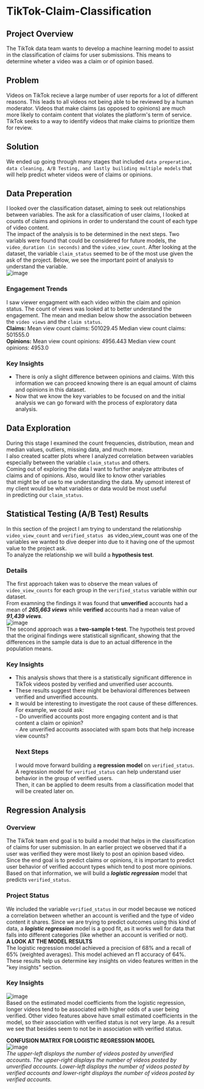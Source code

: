 # TikTok-Claim-Classification
## Project Overview 
The TikTok data team wants to develop a machine learning model to assist in the classification of claims for user submissions. This means to determine wheter a video was a claim or of opinion based. 
## Problem
Videos on TikTok recieve a large number of user reports for a lot of different reasons. This leads to all videos not being able to be reviewed by a human moderator. Videos that make claims (as opposed to opinions) are much more likely to contaim content that violates the platform's term of service. TikTok seeks to a way to identify videos that make claims to prioritize them for review. 
## Solution 
We ended up going through many stages that included `data preperation, data cleaning, A/B Testing, and lastly builiding multiple models` that will help predict wheter videos were of claims or opinions.

## Data Preperation
I looked over the classification dataset, aiming to seek out relationships between variables. The ask for a classification of user claims, I looked at counts of claims and opinions in order to understand the count of each type of video content. <br>
The impact of the analysis is to be determined in the next steps. Two variabls were found that could be considered for future models, the `video_duration (in seconds)` and the `video_view_count`. After looking at the dataset, the variable `claim_status` seemed to be of the most use given the ask of the project. Below, we see the important point of analysis to understand the variable. <br>
![image](https://github.com/user-attachments/assets/300d39b3-ddd1-42b1-af4c-b165ffcf28cf)
### Engagement Trends 
I saw viewer engagment with each video within the claim and opinion status. The count of views was looked at to better understand the engagement. The mean and median below show the association between the `video views` and the `claim status`. <br>
**Claims:**
Mean view count claims: 501029.45
Median view count claims: 501555.0
<br>
**Opinions:**
Mean view count opinions: 4956.443
Median view count opinions: 4953.0

### Key Insights 
- There is only a slight difference between opinions and claims. With this information we can proceed knowing there is an equal amount of claims and opinions in this dataset.
- Now that we know the key variables to be focused on and the initial analysis we can go forward with the process of exploratory data analysis.

## Data Exploration
During this stage I examined the count frequencies, distribution, mean and median values, outliers, missing data, and much more. <br>
I also created scatter plots where I analyzed correlation between variables especially between the variable `claim_status` and others. <br>
Coming out of exploring the data I want to further analyze attributes of claims and of opinions. Also, would like to know other variables <br>
that might be of use to me understanding the data. My upmost interest of my client would be what variables or data would be most useful <br> 
in predicting our `claim_status`.

## Statistical Testing (A/B Test) Results
In this section of the project I am trying to understand the relationship `video_view_count` and `verified_status ` as video_view_count was one of the variables we wanted to dive deeper into due to it having one of the upmost value to the project ask. <br>
To analyze the relationship we will build a **hypothesis test**. 
### Details 
The first approach taken was to observe the mean values of `video_view_counts` for each group in the `verified_status` variable within our dataset. <br>
From examning the findings it was found that **unverified** accounts had a mean of ***265,663 views*** while **verified** accounts had a mean value of ***91,439 views***. <br>
![image](https://github.com/user-attachments/assets/80a5095e-d65c-495e-b5c9-377e9bf1adc1) <br>
The second approach was a **two-sample t-test**. The hypotheis test proved that the original findings were statisticall significant, showing that the differences in the sample data is due to an actual difference in the population means.
### Key Insights 
- This analysis shows that there is a statistically significant difference in TikTok videos posted by verified and unverified user accounts.
- These results suggest there might be behavioral differences between verified and unverified accounts.
- It would be interesting to investigate the root cause of these differences. For example, we could ask: <br>
        - Do unverified accounts post more engaging content and is that content a claim or opinion? <br>
        - Are unverified accounts associated with spam bots that help increase view counts?
  ### Next Steps
  I would move forward building a **regression model**  on `verified_status`. <br>
  A regression model for `verified_status` can help understand user behavior in the group of verified users. <br>
  Then, it can be applied to deem results from a classification model that will be created later on. 

## Regression Analysis
### Overview
The TikTok team end goal is to build a model that helps in the classification of claims for user submission. In an earlier project we observed that if a user was verified they were most likely to post an opinion based video.
Since the end goal is to predict claims or opinions, it is important to predict user behavior of verified account types which tend to post more opinions. Based on that information, we will build a ***logistic regression*** model that
predicts `verified_status`.
### Project Status
We included the variable `verified_status` in our model because we noticed a correlation between whether an account is verified and the type of video content it shares. Since we are trying to predict outcomes using this kind of data, a ***logistic regression*** model is a good fit, as it works well for data that falls into different categories (like whether an account is verified or not). <BR>
**A LOOK AT THE MODEL RESULTS** <br>
The logistic regression model achieved a precision of 68% and a recall of 65% (weighted averages). This model achieved an f1 accuracy of 64%. These results help us determine key insights on video features written in the "key insights" section. <br>
### Key Insights 
![image](https://github.com/user-attachments/assets/7c7dd140-87f5-4eae-8146-a89831fb2151) <br>
Based on the estimated model coefficients from the logistic regression, longer videos tend to be associated with higher odds of a user being verified. Other video features above have small estimated coefficients in the model, so their association with verified status is not very large. As a result we see that besides seem to not be in association with verified status. <br>

**CONFUSION MATRIX FOR LOGISTIC REGRESSION MODEL** <BR>
![image](https://github.com/user-attachments/assets/fe6f76ec-77a3-4acb-a075-38c521f47d41) <br>
*The upper-left displays the number of videos posted by unverified accounts. The upper-right displays the number of videos posted by unverified accounts. Lower-left displays the number of videos posted by verified accounts and lower-right displays the number of videos posted by verified accounts.*

